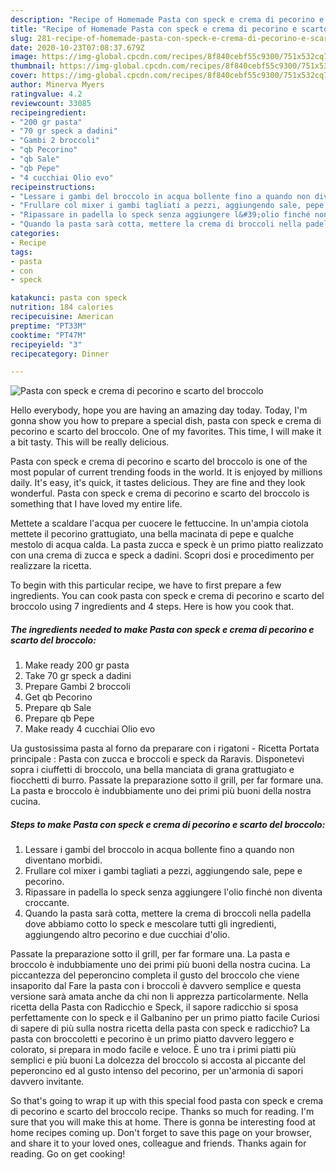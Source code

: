 ```yaml
---
description: "Recipe of Homemade Pasta con speck e crema di pecorino e scarto del broccolo"
title: "Recipe of Homemade Pasta con speck e crema di pecorino e scarto del broccolo"
slug: 281-recipe-of-homemade-pasta-con-speck-e-crema-di-pecorino-e-scarto-del-broccolo
date: 2020-10-23T07:08:37.679Z
image: https://img-global.cpcdn.com/recipes/8f840cebf55c9300/751x532cq70/pasta-con-speck-e-crema-di-pecorino-e-scarto-del-broccolo-recipe-main-photo.jpg
thumbnail: https://img-global.cpcdn.com/recipes/8f840cebf55c9300/751x532cq70/pasta-con-speck-e-crema-di-pecorino-e-scarto-del-broccolo-recipe-main-photo.jpg
cover: https://img-global.cpcdn.com/recipes/8f840cebf55c9300/751x532cq70/pasta-con-speck-e-crema-di-pecorino-e-scarto-del-broccolo-recipe-main-photo.jpg
author: Minerva Myers
ratingvalue: 4.2
reviewcount: 33085
recipeingredient:
- "200 gr pasta"
- "70 gr speck a dadini"
- "Gambi 2 broccoli"
- "qb Pecorino"
- "qb Sale"
- "qb Pepe"
- "4 cucchiai Olio evo"
recipeinstructions:
- "Lessare i gambi del broccolo in acqua bollente fino a quando non diventano morbidi."
- "Frullare col mixer i gambi tagliati a pezzi, aggiungendo sale, pepe e pecorino."
- "Ripassare in padella lo speck senza aggiungere l&#39;olio finché non diventa croccante."
- "Quando la pasta sarà cotta, mettere la crema di broccoli nella padella dove abbiamo cotto lo speck e mescolare tutti gli ingredienti, aggiungendo altro pecorino e due cucchiai d&#39;olio."
categories:
- Recipe
tags:
- pasta
- con
- speck

katakunci: pasta con speck 
nutrition: 184 calories
recipecuisine: American
preptime: "PT33M"
cooktime: "PT47M"
recipeyield: "3"
recipecategory: Dinner

---
```



![Pasta con speck e crema di pecorino e scarto del broccolo](https://img-global.cpcdn.com/recipes/8f840cebf55c9300/751x532cq70/pasta-con-speck-e-crema-di-pecorino-e-scarto-del-broccolo-recipe-main-photo.jpg)

Hello everybody, hope you are having an amazing day today. Today, I'm gonna show you how to prepare a special dish, pasta con speck e crema di pecorino e scarto del broccolo. One of my favorites. This time, I will make it a bit tasty. This will be really delicious.

Pasta con speck e crema di pecorino e scarto del broccolo is one of the most popular of current trending foods in the world. It is enjoyed by millions daily. It's easy, it's quick, it tastes delicious. They are fine and they look wonderful. Pasta con speck e crema di pecorino e scarto del broccolo is something that I have loved my entire life.

Mettete a scaldare l&#39;acqua per cuocere le fettuccine. In un&#39;ampia ciotola mettete il pecorino grattugiato, una bella macinata di pepe e qualche mestolo di acqua calda. La pasta zucca e speck è un primo piatto realizzato con una crema di zucca e speck a dadini. Scopri dosi e procedimento per realizzare la ricetta.


To begin with this particular recipe, we have to first prepare a few ingredients. You can cook pasta con speck e crema di pecorino e scarto del broccolo using 7 ingredients and 4 steps. Here is how you cook that.

<!--inarticleads1-->

##### The ingredients needed to make Pasta con speck e crema di pecorino e scarto del broccolo:

1. Make ready 200 gr pasta
1. Take 70 gr speck a dadini
1. Prepare Gambi 2 broccoli
1. Get qb Pecorino
1. Prepare qb Sale
1. Prepare qb Pepe
1. Make ready 4 cucchiai Olio evo


Ua gustosissima pasta al forno da preparare con i rigatoni - Ricetta Portata principale : Pasta con zucca e broccoli e speck da Raravis. Disponetevi sopra i ciuffetti di broccolo, una bella manciata di grana grattugiato e fiocchetti di burro. Passate la preparazione sotto il grill, per far formare una. La pasta e broccolo è indubbiamente uno dei primi più buoni della nostra cucina. 

<!--inarticleads2-->

##### Steps to make Pasta con speck e crema di pecorino e scarto del broccolo:

1. Lessare i gambi del broccolo in acqua bollente fino a quando non diventano morbidi.
1. Frullare col mixer i gambi tagliati a pezzi, aggiungendo sale, pepe e pecorino.
1. Ripassare in padella lo speck senza aggiungere l&#39;olio finché non diventa croccante.
1. Quando la pasta sarà cotta, mettere la crema di broccoli nella padella dove abbiamo cotto lo speck e mescolare tutti gli ingredienti, aggiungendo altro pecorino e due cucchiai d&#39;olio.


Passate la preparazione sotto il grill, per far formare una. La pasta e broccolo è indubbiamente uno dei primi più buoni della nostra cucina. La piccantezza del peperoncino completa il gusto del broccolo che viene insaporito dal Fare la pasta con i broccoli è davvero semplice e questa versione sarà amata anche da chi non li apprezza particolarmente. Nella ricetta della Pasta con Radicchio e Speck, il sapore radicchio si sposa perfettamente con lo speck e il Galbanino per un primo piatto facile Curiosi di sapere di più sulla nostra ricetta della pasta con speck e radicchio? La pasta con broccoletti e pecorino è un primo piatto davvero leggero e colorato, si prepara in modo facile e veloce. È uno tra i primi piatti più semplici e più buoni La dolcezza del broccolo si accosta al piccante del peperoncino ed al gusto intenso del pecorino, per un&#39;armonia di sapori davvero invitante. 

So that's going to wrap it up with this special food pasta con speck e crema di pecorino e scarto del broccolo recipe. Thanks so much for reading. I'm sure that you will make this at home. There is gonna be interesting food at home recipes coming up. Don't forget to save this page on your browser, and share it to your loved ones, colleague and friends. Thanks again for reading. Go on get cooking!
